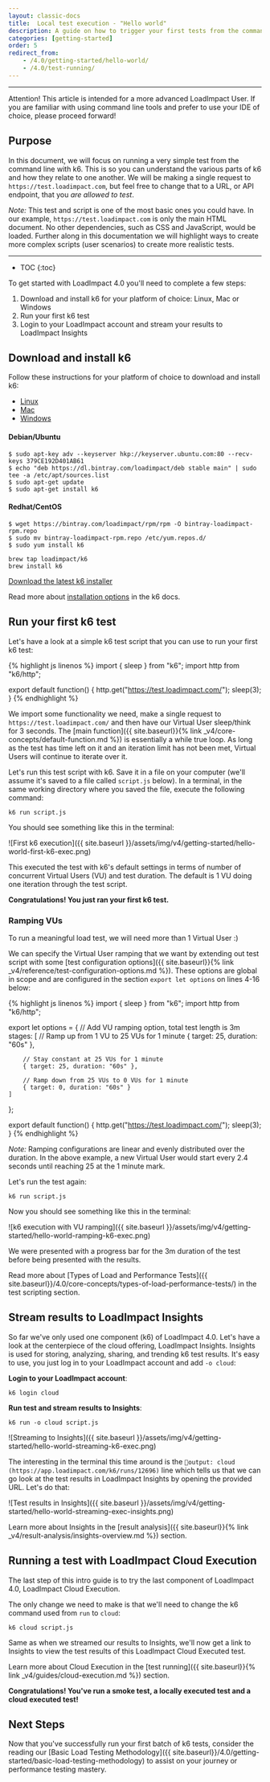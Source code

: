 ```yaml
---
layout: classic-docs
title:  Local test execution - "Hello world"
description: A guide on how to trigger your first tests from the command line. Intended for more advanced users.
categories: [getting-started]
order: 5
redirect_from:
    - /4.0/getting-started/hello-world/
    - /4.0/test-running/
---
```


***
<div class="callout callout-warning" role="alert">
  Attention! This article is intended for a more advanced LoadImpact User. If you are familiar with using command line tools and prefer to use your IDE of choice, please proceed forward!
</div>


<h2>Purpose</h2>

In this document, we will focus on running a very simple test from the command line with k6. This is so you can understand the various parts of k6 and how they relate to one another. We will be making a single request to `https://test.loadimpact.com`, but feel free to change that to a URL, or API endpoint, that you _are allowed to test_.

_Note:_ This test and script is one of the most basic ones you could have. In our example, `https://test.loadimpact.com` is only the main HTML document. No other dependencies, such as CSS and JavaScript, would be loaded. Further along in this documentation we will highlight ways to create more complex scripts (user scenarios) to create more realistic tests.

***

- TOC
{:toc}

To get started with LoadImpact 4.0 you'll need to complete a few steps:

1. Download and install k6 for your platform of choice: Linux, Mac or Windows
2. Run your first k6 test
3. Login to your LoadImpact account and stream your results to LoadImpact Insights

## Download and install k6

Follow these instructions for your platform of choice to download and install k6:

<div class="row platform-tabs">
    <div class="col-12">
        <ul class="nav nav-pills mb-3" role="tablist">
            <li class="nav-item">
                <a class="nav-link active" id="platform-tabs-link-linux" data-toggle="pill" href="#platform-tabs-content-linux" role="tab">Linux</a>
            </li>
            <li class="nav-item">
                <a class="nav-link" id="platform-tabs-link-macos" data-toggle="pill" href="#platform-tabs-content-macos" role="tab">Mac</a>
            </li>
            <li class="nav-item">
                <a class="nav-link" id="platform-tabs-link-windows" data-toggle="pill" href="#platform-tabs-content-windows" role="tab">Windows</a>
            </li>
        </ul>
        <div class="tab-content">
            <div class="tab-pane fade show active" id="platform-tabs-content-linux" role="tabpanel" aria-labelledby="platform-tabs-link-linux">
                <p>
                    <h4>Debian/Ubuntu</h4>
                    <pre><code>$ sudo apt-key adv --keyserver hkp://keyserver.ubuntu.com:80 --recv-keys 379CE192D401AB61
$ echo "deb https://dl.bintray.com/loadimpact/deb stable main" | sudo tee -a /etc/apt/sources.list
$ sudo apt-get update
$ sudo apt-get install k6</code></pre>
                </p>
                <p>
                    <h4>Redhat/CentOS</h4>
                    <pre><code>$ wget https://bintray.com/loadimpact/rpm/rpm -O bintray-loadimpact-rpm.repo
$ sudo mv bintray-loadimpact-rpm.repo /etc/yum.repos.d/
$ sudo yum install k6</code></pre>
                </p>
            </div>
            <div class="tab-pane fade" id="platform-tabs-content-macos" role="tabpanel" aria-labelledby="platform-tabs-link-macos">
                <pre><code>brew tap loadimpact/k6
brew install k6</code></pre>
            </div>
            <div class="tab-pane fade" id="platform-tabs-content-windows" role="tabpanel" aria-labelledby="platform-tabs-link-windows">
                <a href="https://dl.bintray.com/loadimpact/windows/k6-v0.25.0-amd64.msi">Download the latest k6 installer</a>
            </div>
        </div>
    </div>
</div>

Read more about [installation options](https://docs.k6.io/docs/installation) in the k6 docs.

## Run your first k6 test

Let's have a look at a simple k6 test script that you can use to run your first k6 test:

{% highlight js linenos %}
import { sleep } from "k6";
import http from "k6/http";

export default function() {
  http.get("https://test.loadimpact.com/");
  sleep(3);
}
{% endhighlight %}

We import some functionality we need, make a single request to `https://test.loadimpact.com/` and then have our Virtual User sleep/think for 3 seconds. The [main function]({{ site.baseurl}}{% link _v4/core-concepts/default-function.md %}) is essentially a while true loop. As long as the test has time left on it and an iteration limit has not been met, Virtual Users will continue to iterate over it.

Let's run this test script with k6. Save it in a file on your computer (we'll assume it's saved to a file called `script.js` below). In a terminal, in the same working directory where you saved the file, execute the following command:

`k6 run script.js`

You should see something like this in the terminal:

![First k6 execution]({{ site.baseurl }}/assets/img/v4/getting-started/hello-world-first-k6-exec.png)

This executed the test with k6's default settings in terms of number of concurrent Virtual Users (VU) and test duration. The default is 1 VU doing one iteration through the test script.

**Congratulations! You just ran your first k6 test.**

### Ramping VUs

To run a meaningful load test, we will need more than 1 Virtual User :)

We can specify the Virtual User ramping that we want by extending out test script with some [test configuration options]({{ site.baseurl}}{% link _v4/reference/test-configuration-options.md %}). These options are global in scope and are configured in the section `export let options` on lines 4-16 below:

{% highlight js linenos %}
import { sleep } from "k6";
import http from "k6/http";

export let options = {
    // Add VU ramping option, total test length is 3m
    stages: [
        // Ramp up from 1 VU to 25 VUs for 1 minute
        { target: 25, duration: "60s" },

        // Stay constant at 25 VUs for 1 minute
        { target: 25, duration: "60s" },

        // Ramp down from 25 VUs to 0 VUs for 1 minute
        { target: 0, duration: "60s" }
    ]
};

export default function() {
  http.get("https://test.loadimpact.com/");
  sleep(3);
}
{% endhighlight %}

_Note:_ Ramping configurations are linear and evenly distributed over the duration. In the above example, a new Virtual User would start every 2.4 seconds until reaching 25 at the 1 minute mark.

Let's run the test again:

`k6 run script.js`

Now you should see something like this in the terminal:

![k6 execution with VU ramping]({{ site.baseurl }}/assets/img/v4/getting-started/hello-world-ramping-k6-exec.png)

We were presented with a progress bar for the 3m duration of the test before being presented with the results.

Read more about [Types of Load and Performance Tests]({{ site.baseurl}}/4.0/core-concepts/types-of-load-performance-tests/) in the test scripting section.

## Stream results to LoadImpact Insights

So far we've only used one component (k6) of LoadImpact 4.0. Let's have a look at the centerpiece of the cloud offering, LoadImpact Insights. Insights is used for storing, analyzing, sharing, and trending k6 test results. It's easy to use, you just log in to your LoadImpact account and add `-o cloud`:

**Login to your LoadImpact account**:

`k6 login cloud`

**Run test and stream results to Insights**:

`k6 run -o cloud script.js`

![Streaming to Insights]({{ site.baseurl }}/assets/img/v4/getting-started/hello-world-streaming-k6-exec.png)

The interesting in the terminal this time around is the `output: cloud (https://app.loadimpact.com/k6/runs/12696)` line which tells us that we can go look at the test results in LoadImpact Insights by opening the provided URL. Let's do that:

![Test results in Insights]({{ site.baseurl }}/assets/img/v4/getting-started/hello-world-streaming-exec-insights.png)

Learn more about Insights in the [result analysis]({{ site.baseurl}}{% link _v4/result-analysis/insights-overview.md %}) section.

## Running a test with LoadImpact Cloud Execution

The last step of this intro guide is to try the last component of LoadImpact 4.0, LoadImpact Cloud Execution.

The only change we need to make is that we'll need to change the k6 command used from `run` to `cloud`:

`k6 cloud script.js`

Same as when we streamed our results to Insights, we'll now get a link to Insights to view the test results of this LoadImpact Cloud Executed test.

Learn more about Cloud Execution in the [test running]({{ site.baseurl}}{% link _v4/guides/cloud-execution.md %}) section.

**Congratulations!  You've run a smoke test, a locally executed test and a cloud executed test!**

## Next Steps

Now that you've successfully run your first batch of k6 tests, consider the reading our [Basic Load Testing Methodology]({{ site.baseurl}}/4.0/getting-started/basic-load-testing-methodology) to assist on your journey or performance testing mastery.
<!--stackedit_data:
eyJoaXN0b3J5IjpbLTU1OTQyMjU4XX0=
-->
